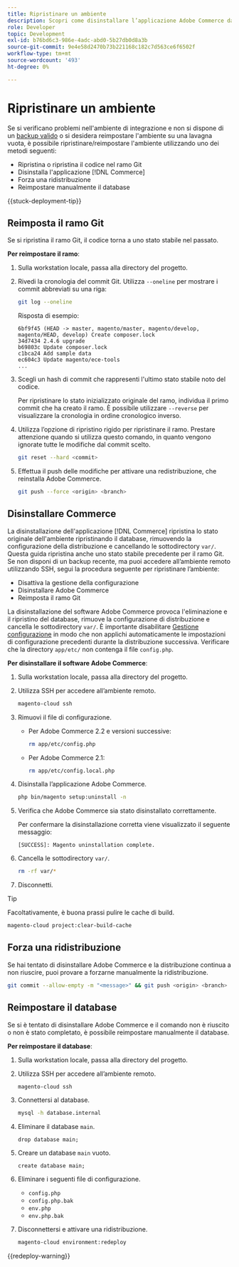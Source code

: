 ```yaml
---
title: Ripristinare un ambiente
description: Scopri come disinstallare l’applicazione Adobe Commerce da un progetto di infrastruttura cloud e ripristinare un ambiente stabile.
role: Developer
topic: Development
exl-id: b76bd6c3-986e-4adc-abd0-5b27db0d8a3b
source-git-commit: 9e4e58d2470b73b221168c182c7d563ce6f6502f
workflow-type: tm+mt
source-wordcount: '493'
ht-degree: 0%

---
```


# Ripristinare un ambiente

Se si verificano problemi nell&#39;ambiente di integrazione e non si dispone di un [backup valido](../storage/snapshots.md) o si desidera reimpostare l&#39;ambiente su una lavagna vuota, è possibile ripristinare/reimpostare l&#39;ambiente utilizzando uno dei metodi seguenti:

- Ripristina o ripristina il codice nel ramo Git
- Disinstalla l&#39;applicazione [!DNL Commerce]
- Forza una ridistribuzione
- Reimpostare manualmente il database

{{stuck-deployment-tip}}

## Reimposta il ramo Git

Se si ripristina il ramo Git, il codice torna a uno stato stabile nel passato.

**Per reimpostare il ramo**:

1. Sulla workstation locale, passa alla directory del progetto.

1. Rivedi la cronologia del commit Git. Utilizza `--oneline` per mostrare i commit abbreviati su una riga:

   ```bash
   git log --oneline
   ```

   Risposta di esempio:

   ```
   6bf9f45 (HEAD -> master, magento/master, magento/develop, magento/HEAD, develop) Create composer.lock
   34d7434 2.4.6 upgrade
   b69803c Update composer.lock
   c1bca24 Add sample data
   ec604c3 Update magento/ece-tools
   ...
   ```

1. Scegli un hash di commit che rappresenti l&#39;ultimo stato stabile noto del codice.

   Per ripristinare lo stato inizializzato originale del ramo, individua il primo commit che ha creato il ramo. È possibile utilizzare `--reverse` per visualizzare la cronologia in ordine cronologico inverso.

1. Utilizza l’opzione di ripristino rigido per ripristinare il ramo. Prestare attenzione quando si utilizza questo comando, in quanto vengono ignorate tutte le modifiche dal commit scelto.

   ```bash
   git reset --hard <commit>
   ```

1. Effettua il push delle modifiche per attivare una redistribuzione, che reinstalla Adobe Commerce.

   ```bash
   git push --force <origin> <branch>
   ```

## Disinstallare Commerce

La disinstallazione dell&#39;applicazione [!DNL Commerce] ripristina lo stato originale dell&#39;ambiente ripristinando il database, rimuovendo la configurazione della distribuzione e cancellando le sottodirectory `var/`. Questa guida ripristina anche uno stato stabile precedente per il ramo Git. Se non disponi di un backup recente, ma puoi accedere all’ambiente remoto utilizzando SSH, segui la procedura seguente per ripristinare l’ambiente:

- Disattiva la gestione della configurazione
- Disinstallare Adobe Commerce
- Reimposta il ramo Git

La disinstallazione del software Adobe Commerce provoca l&#39;eliminazione e il ripristino del database, rimuove la configurazione di distribuzione e cancella le sottodirectory `var/`. È importante disabilitare [Gestione configurazione](../store/store-settings.md) in modo che non applichi automaticamente le impostazioni di configurazione precedenti durante la distribuzione successiva. Verificare che la directory `app/etc/` non contenga il file `config.php`.

**Per disinstallare il software Adobe Commerce**:

1. Sulla workstation locale, passa alla directory del progetto.

1. Utilizza SSH per accedere all’ambiente remoto.

   ```bash
   magento-cloud ssh
   ```

1. Rimuovi il file di configurazione.
   - Per Adobe Commerce 2.2 e versioni successive:

     ```bash
     rm app/etc/config.php
     ```

   - Per Adobe Commerce 2.1:

     ```bash
     rm app/etc/config.local.php
     ```

1. Disinstalla l’applicazione Adobe Commerce.

   ```bash
   php bin/magento setup:uninstall -n
   ```

1. Verifica che Adobe Commerce sia stato disinstallato correttamente.

   Per confermare la disinstallazione corretta viene visualizzato il seguente messaggio:

   ```
   [SUCCESS]: Magento uninstallation complete.
   ```

1. Cancella le sottodirectory `var/`.

   ```bash
   rm -rf var/*
   ```

1. Disconnetti.

>[!TIP]
>
>Facoltativamente, è buona prassi pulire le cache di build.
>
>```bash
>magento-cloud project:clear-build-cache
>```

## Forza una ridistribuzione

Se hai tentato di disinstallare Adobe Commerce e la distribuzione continua a non riuscire, puoi provare a forzarne manualmente la ridistribuzione.

```bash
git commit --allow-empty -m "<message>" && git push <origin> <branch>
```

## Reimpostare il database

Se si è tentato di disinstallare Adobe Commerce e il comando non è riuscito o non è stato completato, è possibile reimpostare manualmente il database.

**Per reimpostare il database**:

1. Sulla workstation locale, passa alla directory del progetto.

1. Utilizza SSH per accedere all’ambiente remoto.

   ```bash
   magento-cloud ssh
   ```

1. Connettersi al database.

   ```bash
   mysql -h database.internal
   ```

1. Eliminare il database `main`.

   ```shell
   drop database main;
   ```

1. Creare un database `main` vuoto.

   ```shell
   create database main;
   ```

1. Eliminare i seguenti file di configurazione.

   - `config.php`
   - `config.php.bak`
   - `env.php`
   - `env.php.bak`

1. Disconnettersi e attivare una ridistribuzione.

   ```bash
   magento-cloud environment:redeploy
   ```

{{redeploy-warning}}
